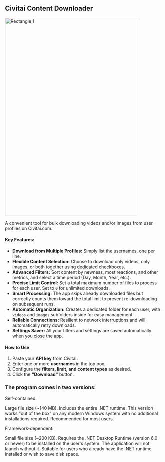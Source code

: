 
## Civitai Content Downloader

<img width="423" height="634" alt="Rectangle 1" src="https://github.com/user-attachments/assets/83d2004d-f1aa-4a68-8053-3e0cf2531148" />



A convenient tool for bulk downloading videos and/or images from user profiles on Civitai.com.

#### Key Features:
* **Download from Multiple Profiles:** Simply list the usernames, one per line.
* **Flexible Content Selection:** Choose to download only videos, only images, or both together using dedicated checkboxes.
* **Advanced Filters:** Sort content by newness, most reactions, and other metrics, and select a time period (Day, Month, Year, etc.).
* **Precise Limit Control:** Set a total maximum number of files to process for each user. Set to `0` for unlimited downloads.
* **Smart Processing:** The app skips already downloaded files but correctly counts them toward the total limit to prevent re-downloading on subsequent runs.
* **Automatic Organization:** Creates a dedicated folder for each user, with `videos` and `images` subfolders inside for easy management.
* **Reliable Connections:** Resilient to network interruptions and will automatically retry downloads.
* **Settings Saver:** All your filters and settings are saved automatically when you close the app.

#### How to Use
1.  Paste your **API key** from Civitai.
2.  Enter one or more **usernames** in the top box.
3.  Configure the **filters, limit, and content types** as desired.
4.  Click the **"Download"** button.




### The program comes in two versions:
Self-contained:

  Large file size (~140 MB). Includes the entire .NET runtime. This version works "out of the box" on any modern Windows system with no additional installations required. Recommended for most users.

Framework-dependent:

  Small file size (~200 KB). Requires the .NET Desktop Runtime (version 6.0 or newer) to be installed on the user's system. The application will not launch without it. Suitable for users who already have the .NET runtime installed or wish to save disk space.
